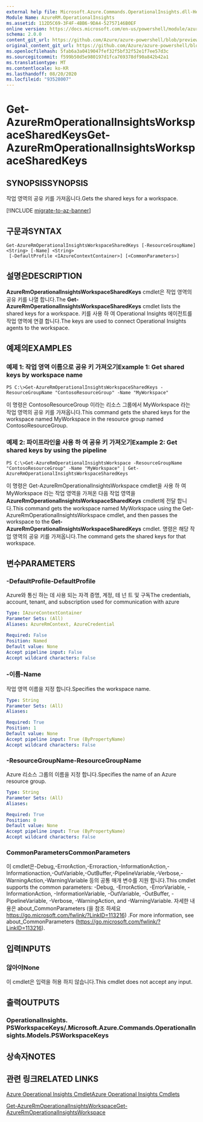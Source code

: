 ```yaml
---
external help file: Microsoft.Azure.Commands.OperationalInsights.dll-Help.xml
Module Name: AzureRM.OperationalInsights
ms.assetid: 112D5C69-3F4F-4BB6-9DA4-52757146B0EF
online version: https://docs.microsoft.com/en-us/powershell/module/azurerm.operationalinsights/get-azurermoperationalinsightsworkspacesharedkeys
schema: 2.0.0
content_git_url: https://github.com/Azure/azure-powershell/blob/preview/src/ResourceManager/OperationalInsights/Commands.OperationalInsights/help/Get-AzureRmOperationalInsightsWorkspaceSharedKeys.md
original_content_git_url: https://github.com/Azure/azure-powershell/blob/preview/src/ResourceManager/OperationalInsights/Commands.OperationalInsights/help/Get-AzureRmOperationalInsightsWorkspaceSharedKeys.md
ms.openlocfilehash: 5fab6a3a0419047fef32f5bf32f52e1f7ee57d3c
ms.sourcegitcommit: f599b50d5e980197d1fca769378df90a842b42a1
ms.translationtype: MT
ms.contentlocale: ko-KR
ms.lasthandoff: 08/20/2020
ms.locfileid: "93528007"
---
```

# <span data-ttu-id="aad6c-101">Get-AzureRmOperationalInsightsWorkspaceSharedKeys</span><span class="sxs-lookup"><span data-stu-id="aad6c-101">Get-AzureRmOperationalInsightsWorkspaceSharedKeys</span></span>

## <span data-ttu-id="aad6c-102">SYNOPSIS</span><span class="sxs-lookup"><span data-stu-id="aad6c-102">SYNOPSIS</span></span>
<span data-ttu-id="aad6c-103">작업 영역의 공유 키를 가져옵니다.</span><span class="sxs-lookup"><span data-stu-id="aad6c-103">Gets the shared keys for a workspace.</span></span>

[!INCLUDE [migrate-to-az-banner](../../includes/migrate-to-az-banner.md)]

## <span data-ttu-id="aad6c-104">구문과</span><span class="sxs-lookup"><span data-stu-id="aad6c-104">SYNTAX</span></span>

```
Get-AzureRmOperationalInsightsWorkspaceSharedKeys [-ResourceGroupName] <String> [-Name] <String>
 [-DefaultProfile <IAzureContextContainer>] [<CommonParameters>]
```

## <span data-ttu-id="aad6c-105">설명은</span><span class="sxs-lookup"><span data-stu-id="aad6c-105">DESCRIPTION</span></span>
<span data-ttu-id="aad6c-106">**AzureRmOperationalInsightsWorkspaceSharedKeys** cmdlet은 작업 영역의 공유 키를 나열 합니다.</span><span class="sxs-lookup"><span data-stu-id="aad6c-106">The **Get-AzureRmOperationalInsightsWorkspaceSharedKeys** cmdlet lists the shared keys for a workspace.</span></span>
<span data-ttu-id="aad6c-107">키를 사용 하 여 Operational Insights 에이전트를 작업 영역에 연결 합니다.</span><span class="sxs-lookup"><span data-stu-id="aad6c-107">The keys are used to connect Operational Insights agents to the workspace.</span></span>

## <span data-ttu-id="aad6c-108">예제의</span><span class="sxs-lookup"><span data-stu-id="aad6c-108">EXAMPLES</span></span>

### <span data-ttu-id="aad6c-109">예제 1: 작업 영역 이름으로 공유 키 가져오기</span><span class="sxs-lookup"><span data-stu-id="aad6c-109">Example 1: Get shared keys by workspace name</span></span>
```
PS C:\>Get-AzureRmOperationalInsightsWorkspaceSharedKeys -ResourceGroupName "ContosoResourceGroup" -Name "MyWorkspace"
```

<span data-ttu-id="aad6c-110">이 명령은 ContosoResourceGroup 이라는 리소스 그룹에서 MyWorkspace 라는 작업 영역의 공유 키를 가져옵니다.</span><span class="sxs-lookup"><span data-stu-id="aad6c-110">This command gets the shared keys for the workspace named MyWorkspace in the resource group named ContosoResourceGroup.</span></span>

### <span data-ttu-id="aad6c-111">예제 2: 파이프라인을 사용 하 여 공유 키 가져오기</span><span class="sxs-lookup"><span data-stu-id="aad6c-111">Example 2: Get shared keys by using the pipeline</span></span>
```
PS C:\>Get-AzureRmOperationalInsightsWorkspace -ResourceGroupName "ContosoResourceGroup" -Name "MyWorkspace" | Get-AzureRmOperationalInsightsWorkspaceSharedKeys
```

<span data-ttu-id="aad6c-112">이 명령은 Get-AzureRmOperationalInsightsWorkspace cmdlet을 사용 하 여 MyWorkspace 라는 작업 영역을 가져온 다음 작업 영역을 **AzureRmOperationalInsightsWorkspaceSharedKeys** cmdlet에 전달 합니다.</span><span class="sxs-lookup"><span data-stu-id="aad6c-112">This command gets the workspace named MyWorkspace using the Get-AzureRmOperationalInsightsWorkspace cmdlet, and then passes the workspace to the **Get-AzureRmOperationalInsightsWorkspaceSharedKeys** cmdlet.</span></span>
<span data-ttu-id="aad6c-113">명령은 해당 작업 영역의 공유 키를 가져옵니다.</span><span class="sxs-lookup"><span data-stu-id="aad6c-113">The command gets the shared keys for that workspace.</span></span>

## <span data-ttu-id="aad6c-114">변수</span><span class="sxs-lookup"><span data-stu-id="aad6c-114">PARAMETERS</span></span>

### <span data-ttu-id="aad6c-115">-DefaultProfile</span><span class="sxs-lookup"><span data-stu-id="aad6c-115">-DefaultProfile</span></span>
<span data-ttu-id="aad6c-116">Azure와 통신 하는 데 사용 되는 자격 증명, 계정, 테 넌 트 및 구독</span><span class="sxs-lookup"><span data-stu-id="aad6c-116">The credentials, account, tenant, and subscription used for communication with azure</span></span>

```yaml
Type: IAzureContextContainer
Parameter Sets: (All)
Aliases: AzureRmContext, AzureCredential

Required: False
Position: Named
Default value: None
Accept pipeline input: False
Accept wildcard characters: False
```

### <span data-ttu-id="aad6c-117">-이름</span><span class="sxs-lookup"><span data-stu-id="aad6c-117">-Name</span></span>
<span data-ttu-id="aad6c-118">작업 영역 이름을 지정 합니다.</span><span class="sxs-lookup"><span data-stu-id="aad6c-118">Specifies the workspace name.</span></span>

```yaml
Type: String
Parameter Sets: (All)
Aliases: 

Required: True
Position: 1
Default value: None
Accept pipeline input: True (ByPropertyName)
Accept wildcard characters: False
```

### <span data-ttu-id="aad6c-119">-ResourceGroupName</span><span class="sxs-lookup"><span data-stu-id="aad6c-119">-ResourceGroupName</span></span>
<span data-ttu-id="aad6c-120">Azure 리소스 그룹의 이름을 지정 합니다.</span><span class="sxs-lookup"><span data-stu-id="aad6c-120">Specifies the name of an Azure resource group.</span></span>

```yaml
Type: String
Parameter Sets: (All)
Aliases: 

Required: True
Position: 0
Default value: None
Accept pipeline input: True (ByPropertyName)
Accept wildcard characters: False
```

### <span data-ttu-id="aad6c-121">CommonParameters</span><span class="sxs-lookup"><span data-stu-id="aad6c-121">CommonParameters</span></span>
<span data-ttu-id="aad6c-122">이 cmdlet은-Debug,-ErrorAction,-Erroraction,-InformationAction,-Informationaction,-OutVariable,-OutBuffer,-PipelineVariable,-Verbose,-WarningAction,-WarningVariable 등의 공통 매개 변수를 지원 합니다.</span><span class="sxs-lookup"><span data-stu-id="aad6c-122">This cmdlet supports the common parameters: -Debug, -ErrorAction, -ErrorVariable, -InformationAction, -InformationVariable, -OutVariable, -OutBuffer, -PipelineVariable, -Verbose, -WarningAction, and -WarningVariable.</span></span> <span data-ttu-id="aad6c-123">자세한 내용은 about_CommonParameters (을 참조 하세요 https://go.microsoft.com/fwlink/?LinkID=113216) .</span><span class="sxs-lookup"><span data-stu-id="aad6c-123">For more information, see about_CommonParameters (https://go.microsoft.com/fwlink/?LinkID=113216).</span></span>

## <span data-ttu-id="aad6c-124">입력</span><span class="sxs-lookup"><span data-stu-id="aad6c-124">INPUTS</span></span>

### <span data-ttu-id="aad6c-125">않아야</span><span class="sxs-lookup"><span data-stu-id="aad6c-125">None</span></span>
<span data-ttu-id="aad6c-126">이 cmdlet은 입력을 허용 하지 않습니다.</span><span class="sxs-lookup"><span data-stu-id="aad6c-126">This cmdlet does not accept any input.</span></span>

## <span data-ttu-id="aad6c-127">출력</span><span class="sxs-lookup"><span data-stu-id="aad6c-127">OUTPUTS</span></span>

### <span data-ttu-id="aad6c-128">OperationalInsights. PSWorkspaceKeys/.</span><span class="sxs-lookup"><span data-stu-id="aad6c-128">Microsoft.Azure.Commands.OperationalInsights.Models.PSWorkspaceKeys</span></span>

## <span data-ttu-id="aad6c-129">상속자</span><span class="sxs-lookup"><span data-stu-id="aad6c-129">NOTES</span></span>

## <span data-ttu-id="aad6c-130">관련 링크</span><span class="sxs-lookup"><span data-stu-id="aad6c-130">RELATED LINKS</span></span>

[<span data-ttu-id="aad6c-131">Azure Operational Insights Cmdlet</span><span class="sxs-lookup"><span data-stu-id="aad6c-131">Azure Operational Insights Cmdlets</span></span>](./AzureRM.OperationalInsights.md)

[<span data-ttu-id="aad6c-132">Get-AzureRmOperationalInsightsWorkspace</span><span class="sxs-lookup"><span data-stu-id="aad6c-132">Get-AzureRmOperationalInsightsWorkspace</span></span>](./Get-AzureRmOperationalInsightsWorkspace.md)


